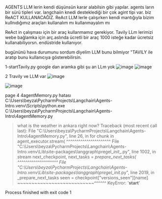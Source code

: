 AGENTS 
LLM lerin kendi düşünsün karar alabilsin gibi yapılar.
agents ların bir sürü tipleri var. langchaiin knedi desteklediği bir çok agint tipi var. biz ReACT KULLANACAĞIZ.
ReAct LLM lerle çalışırken kendi mantığıyla bizim kullnıdığımız araçları kullanalım mı kullanmayalım mı

ReAct in çalışması için bir araç kullanmamız gerekiyor. Tavily LLm lerimizi webe bağlamka için arç.aslında ücretli bir araç
1000 isteğe kadar ücretsiz kullanabiliyorsn.
endüstride kullanıyor.

bugününü hava durumunu sordum diyelim LLM bunu bilmiyor "TAVILY ile aratıp bunu kullanıcıya gösterebilirsin.

1-startTavily.py
google dan aramka gibi şu an LLm yok
![image](https://github.com/user-attachments/assets/c615facb-6b24-4a2a-a49d-b3819bf5f0b4)
![image](https://github.com/user-attachments/assets/c488e566-7d20-4461-90ec-977f4c9f89cf)

2
Travily ve LLM var
![image](https://github.com/user-attachments/assets/4c077ee5-8269-4bcc-8b3b-b401bc31ae00)

![image](https://github.com/user-attachments/assets/ef90a653-c7c0-4c70-864d-585d03393b4a)

page 4
4agentMemory.py hatası 
C:\Users\beyza\PycharmProjects\Langchain\Agents-Intro\.venv\Scripts\python.exe C:\Users\beyza\PycharmProjects\Langchain\Agents-Intro\4agentMemory.py 
>what is the weather in ankara right now?
Traceback (most recent call last):
  File "C:\Users\beyza\PycharmProjects\Langchain\Agents-Intro\4agentMemory.py", line 26, in <module>
    for chunk in agent_executor.stream(
                 ^^^^^^^^^^^^^^^^^^^^^^
  File "C:\Users\beyza\PycharmProjects\Langchain\Agents-Intro\.venv\Lib\site-packages\langgraph\pregel\__init__.py", line 1002, in stream
    next_checkpoint, next_tasks = _prepare_next_tasks(
                                  ^^^^^^^^^^^^^^^^^^^^
  File "C:\Users\beyza\PycharmProjects\Langchain\Agents-Intro\.venv\Lib\site-packages\langgraph\pregel\__init__.py", line 2019, in _prepare_next_tasks
    seen = checkpoint["versions_seen"][name]
           ~~~~~~~~~~~~~~~~~~~~~~~~~~~^^^^^^
KeyError: '__start__'

Process finished with exit code 1




